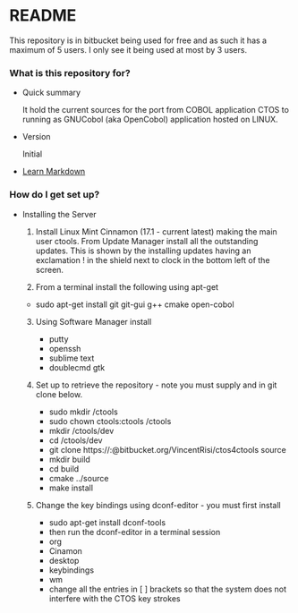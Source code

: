 # README #

This repository is in bitbucket being used for free and as such it has a maximum of 5 users. I only see it being used at most by 3 users.

### What is this repository for? ###

* Quick summary

  It hold the current sources for the port from COBOL application CTOS to running as GNUCobol (aka OpenCobol) application hosted on LINUX.

* Version
 
  Initial

* [Learn Markdown](https://bitbucket.org/tutorials/markdowndemo)

### How do I get set up? ###

* Installing the Server
  
  1. Install Linux Mint Cinnamon (17.1 - current latest) making the main user ctools.
     From Update Manager install all the outstanding updates. This is shown by the 
     installing updates having an exclamation ! in the shield next to clock in the bottom
     left of the screen.
 
  2. From a terminal install the following using apt-get
    - sudo apt-get install git git-gui g++ cmake open-cobol

  3. Using Software Manager install
    
     - putty
     - openssh  
     - sublime text
     - doublecmd gtk 

  4. Set up to retrieve the repository - note you must supply <user> and <password> in git clone below.

     - sudo mkdir /ctools
     - sudo chown ctools:ctools /ctools
     - mkdir /ctools/dev
     - cd /ctools/dev
     - git clone https://<user>:<password>@bitbucket.org/VincentRisi/ctos4ctools source
     - mkdir build
     - cd build
     - cmake ../source
     - make install

  5. Change the key bindings using dconf-editor - you must first install
 
     - sudo apt-get install dconf-tools
     - then run the dconf-editor in a terminal session
     - org
     - Cinamon
     - desktop
     - keybindings
     - wm
     - change all the entries in [ ] brackets so that the system does not interfere with the CTOS key strokes





